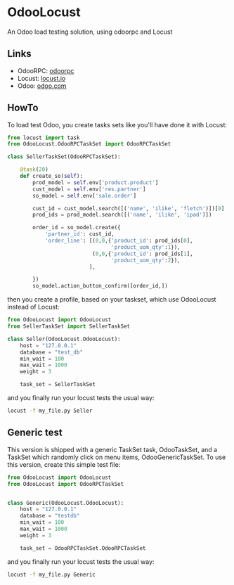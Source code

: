 # OdooLocust

An Odoo load testing solution, using odoorpc and Locust

## Links

* OdooRPC: <a href="https://github.com/OCA/odoorpc">odoorpc</a>
* Locust: <a href="http://locust.io">locust.io</a>
* Odoo: <a href="https://odoo.com">odoo.com</a>

## HowTo

To load test Odoo, you create tasks sets like you'll have done it with Locust:

```python
from locust import task
from OdooLocust.OdooRPCTaskSet import OdooRPCTaskSet

class SellerTaskSet(OdooRPCTaskSet):

    @task(20)
    def create_so(self):
        prod_model = self.env['product.product']
        cust_model = self.env['res.partner']
        so_model = self.env['sale.order']

        cust_id = cust_model.search([('name', 'ilike', 'fletch')])[0]
        prod_ids = prod_model.search([('name', 'ilike', 'ipad')])

        order_id = so_model.create({
            'partner_id': cust_id,
            'order_line': [(0,0,{'product_id': prod_ids[0], 
                                 'product_uom_qty':1}),
                           (0,0,{'product_id': prod_ids[1], 
                                 'product_uom_qty':2}),
                          ],

        })
        so_model.action_button_confirm([order_id,])
```

then you create a profile, based on your taskset, which use OdooLocust instead of Locust:

```python
from OdooLocust import OdooLocust
from SellerTaskSet import SellerTaskSet

class Seller(OdooLocust.OdooLocust):
    host = "127.0.0.1"
    database = "test_db"
    min_wait = 100
    max_wait = 1000
    weight = 3

    task_set = SellerTaskSet
```

and you finally run your locust tests the usual way:

```bash
locust -f my_file.py Seller
```

## Generic test

This version is shipped with a generic TaskSet task, OdooTaskSet, and a TaskSet which randomly click on menu items, 
OdooGenericTaskSet.  To use this version, create this simple test file:

```python
from OdooLocust import OdooLocust
from OdooLocust import OdooRPCTaskSet


class Generic(OdooLocust.OdooLocust):
    host = "127.0.0.1"
    database = "testdb"
    min_wait = 100
    max_wait = 1000
    weight = 3

    task_set = OdooRPCTaskSet.OdooRPCTaskSet
```

and you finally run your locust tests the usual way:

```bash
locust -f my_file.py Generic
```
